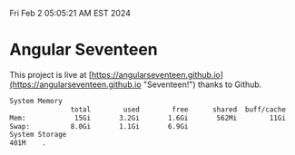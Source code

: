 Fri Feb  2 05:05:21 AM EST 2024

# Angular Seventeen


This project is live at [https://angularseventeen.github.io](https://angularseventeen.github.io "Seventeen!") thanks to Github.

```bash
System Memory
               total        used        free      shared  buff/cache   available
Mem:            15Gi       3.2Gi       1.6Gi       562Mi        11Gi        12Gi
Swap:          8.0Gi       1.1Gi       6.9Gi
System Storage
401M	.
```
```bash
